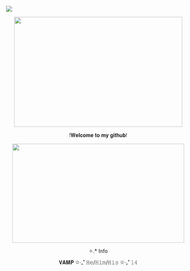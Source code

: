 <p align="center">
  
![](https://komarev.com/ghpvc/?username=V4mpsc0ntract&color=red)

  <p align="center">
  <img width="460" height="300" src="https://media.discordapp.net/attachments/1287942798242222182/1348334650984235068/1383279.png?ex=67d6563f&is=67d504bf&hm=332456cf4fb92255053f9bbf0671f2b7df0b8c02c015983cea1a42133ac95b14&=&format=webp&quality=lossless&width=1249&height=702">
    
</p>

<p align="center">
!𝐖𝐞𝐥𝐜𝐨𝐦𝐞 𝐭𝐨 𝐦𝐲 𝐠𝐢𝐭𝐡𝐮𝐛!


  <p align="center">
  <img width="470" height="270" src="https://media.discordapp.net/attachments/1287942798242222182/1348334652070301718/maxresdefault.png?ex=67d6563f&is=67d504bf&hm=39e0009074d77062ce7e546ae91ec03ba6301df3f12257b8064673df08f1b6e3&=&format=webp&quality=lossless&width=1250&height=703">

<p align="center">
✧.* Info
<p align="center">
𝐕𝐀𝐌𝐏 ✩‧₊˚ 𝙷𝚎/𝙷𝚒𝚖/𝙷𝚒𝚜 ✩‧₊˚ 𝟷𝟺


